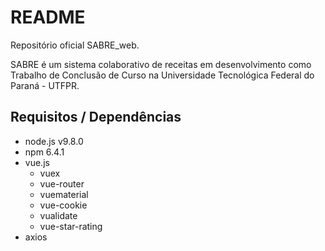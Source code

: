 # README

Repositório oficial SABRE_web.

SABRE é um sistema colaborativo de receitas em desenvolvimento como Trabalho de Conclusão de Curso na Universidade Tecnológica Federal do Paraná - UTFPR.

## Requisitos / Dependências

* node.js v9.8.0
* npm 6.4.1
* vue.js
  * vuex
  * vue-router
  * vuematerial
  * vue-cookie
  * vualidate
  * vue-star-rating
* axios

